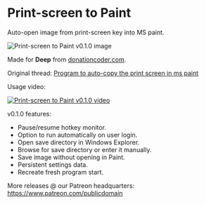 # Print-screen to Paint
Auto-open image from print-screen key into MS paint.

![Print-screen to Paint v0.1.0 image](https://user-images.githubusercontent.com/54631779/79223777-fbb52b00-7e27-11ea-882f-ff1f53e2d941.png)

Made for **Deep** from [donationcoder.com](https://www.donationcoder.com).

Original thread: [Program to auto-copy the print screen in ms paint](https://www.donationcoder.com/forum/index.php?topic=49608.0)

Usage video:

[![Print-screen to Paint v0.1.0 video](http://img.youtube.com/vi/NrtLsytikEA/0.jpg)](http://www.youtube.com/watch?v=NrtLsytikEA "Print-screen to Paint v0.1.0")

v0.1.0 features:
- Pause/resume hotkey monitor.
- Option to run automatically on user login.
- Open save directory in Windows Explorer.
- Browse for save directory or enter it manually.
- Save image without opening in Paint.
- Persistent settings data.
- Recreate fresh program start.

More releases @ our Patreon headquarters:
https://www.patreon.com/publicdomain
